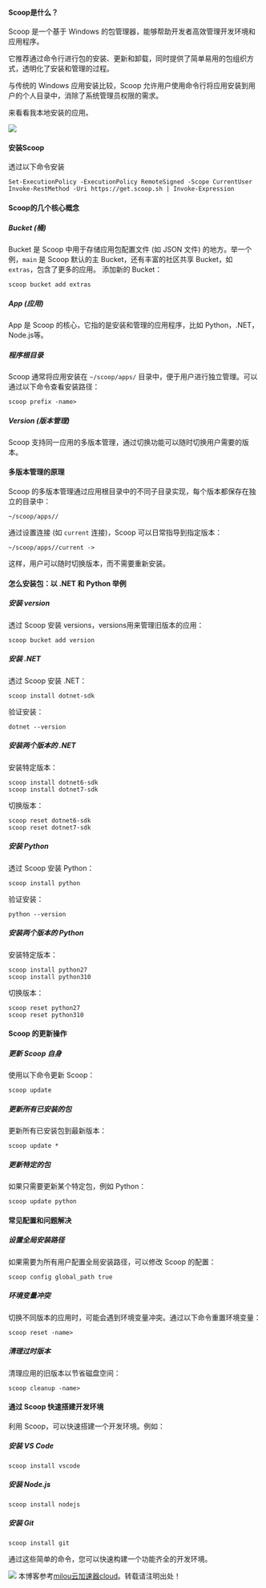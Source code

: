 
#### Scoop是什么？


Scoop 是一个基于 Windows 的包管理器，能够帮助开发者高效管理开发环境和应用程序。


它推荐通过命令行进行包的安装、更新和卸载，同时提供了简单易用的包组织方式，透明化了安装和管理的过程。


与传统的 Windows 应用安装比较，Scoop 允许用户使用命令行将应用安装到用户的个人目录中，消除了系统管理员权限的需求。


来看看我本地安装的应用。


![](https://img2024.cnblogs.com/blog/1033233/202412/1033233-20241226194054802-733507570.png)


#### 安装Scoop


透过以下命令安装



```
Set-ExecutionPolicy -ExecutionPolicy RemoteSigned -Scope CurrentUser
Invoke-RestMethod -Uri https://get.scoop.sh | Invoke-Expression
```

#### Scoop的几个核心概念


##### **Bucket (桶)**


Bucket 是 Scoop 中用于存储应用包配置文件 (如 JSON 文件) 的地方。举一个例，`main` 是 Scoop 默认的主 Bucket，还有丰富的社区共享 Bucket，如 `extras`，包含了更多的应用。 添加新的 Bucket：



```
scoop bucket add extras
```

##### **App (应用)**


App 是 Scoop 的核心，它指的是安装和管理的应用程序，比如 Python，.NET，Node.js等。


##### **程序根目录**


Scoop 通常将应用安装在 `~/scoop/apps/` 目录中，便于用户进行独立管理。可以通过以下命令查看安装路径：



```
scoop prefix -name>

```

##### **Version (版本管理)**


Scoop 支持同一应用的多版本管理，通过切换功能可以随时切换用户需要的版本。


#### 多版本管理的原理


Scoop 的多版本管理通过应用根目录中的不同子目录实现，每个版本都保存在独立的目录中：



```
~/scoop/apps//

```

通过设置连接 (如 `current` 连接)，Scoop 可以日常指导到指定版本：



```
~/scoop/apps//current -> 

```

这样，用户可以随时切换版本，而不需要重新安装。


#### 怎么安装包：以 .NET 和 Python 举例


##### **安装 version**


透过 Scoop 安装 versions，versions用来管理旧版本的应用：



```
scoop bucket add version

```

##### **安装 .NET**


透过 Scoop 安装 .NET：



```
scoop install dotnet-sdk

```

验证安装：



```
dotnet --version

```

##### **安装两个版本的 .NET**


安装特定版本：



```
scoop install dotnet6-sdk
scoop install dotnet7-sdk

```

切换版本：



```
scoop reset dotnet6-sdk
scoop reset dotnet7-sdk

```

##### **安装 Python**


透过 Scoop 安装 Python：



```
scoop install python

```

验证安装：



```
python --version

```

##### **安装两个版本的 Python**


安装特定版本：



```
scoop install python27
scoop install python310

```

切换版本：



```
scoop reset python27
scoop reset python310

```

#### 


#### Scoop 的更新操作


##### **更新 Scoop 自身**


使用以下命令更新 Scoop：



```
scoop update

```

##### **更新所有已安装的包**


更新所有已安装包到最新版本：



```
scoop update *

```

##### **更新特定的包**


如果只需要更新某个特定包，例如 Python：



```
scoop update python

```

#### 


#### 常见配置和问题解决


##### **设置全局安装路径**


如果需要为所有用户配置全局安装路径，可以修改 Scoop 的配置：



```
scoop config global_path true

```

##### **环境变量冲突**


切换不同版本的应用时，可能会遇到环境变量冲突。通过以下命令重置环境变量：



```
scoop reset -name>

```

##### **清理过时版本**


清理应用的旧版本以节省磁盘空间：



```
scoop cleanup -name>

```

#### 


#### 通过 Scoop 快速搭建开发环境


利用 Scoop，可以快速搭建一个开发环境。例如：


##### 安装 VS Code



```
scoop install vscode

```

##### 安装 Node.js



```
scoop install nodejs

```

##### 安装 Git



```
scoop install git

```

通过这些简单的命令，您可以快速构建一个功能齐全的开发环境。


![](https://images.cnblogs.com/cnblogs_com/chenyishi/1348350/o_240408130234_wx.png) 本博客参考[milou云加速器cloud](https://www.huabeikeji.com)。转载请注明出处！
